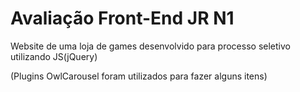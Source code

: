 # Avaliação Front-End JR N1 #

Website de uma loja de games desenvolvido para processo seletivo utilizando JS(jQuery)

(Plugins OwlCarousel foram utilizados para fazer alguns itens)